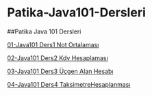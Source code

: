 # Patika-Java101-Dersleri
##Patika Java 101 Dersleri

[01-Java101 Ders1 Not Ortalaması](https://github.com/kemakinka/Patika-Java101-Dersleri/blob/main/01-NotOrtalamasi.md)

[02-Java101 Ders2 Kdv Hesaplaması](https://github.com/kemakinka/Patika-Java101-Dersleri/blob/main/02-Kdv-Hesaplamas%C4%B1.md)

[03-Java101 Ders3 Üçgen Alan Hesabı](https://github.com/kemakinka/Patika-Java101-Dersleri/blob/main/03-UcgenAlanHesabi.md)

[04-Java101 Ders4 TaksimetreHesaplanması](https://github.com/kemakinka/Patika-Java101-Dersleri/blob/main/04-TaksimetreHesaplanmasi.md)
